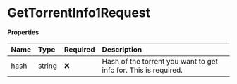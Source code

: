 # GetTorrentInfo1Request

**Properties**

| Name | Type   | Required | Description                                                     |
| :--- | :----- | :------- | :-------------------------------------------------------------- |
| hash | string | ❌       | Hash of the torrent you want to get info for. This is required. |
